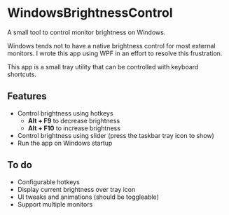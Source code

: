 # WindowsBrightnessControl
A small tool to control monitor brightness on Windows.

Windows tends not to have a native brightness control for most external monitors. I wrote this app using WPF in an effort to resolve this frustration.

This app is a small tray utility that can be controlled with keyboard shortcuts.

## Features
* Control brightness using hotkeys
  * __Alt + F9__ to decrease brightness
  * __Alt + F10__ to increase brightness
* Control brightness using slider (press the taskbar tray icon to show)
* Run the app on Windows startup

## To do
* Configurable hotkeys
* Display current brightness over tray icon
* UI tweaks and animations (should be toggleable)
* Support multiple monitors
